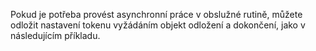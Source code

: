 Pokud je potřeba provést asynchronní práce v obslužné rutině, můžete odložit nastavení tokenu vyžádáním objekt odložení a dokončení, jako v následujícím příkladu.
